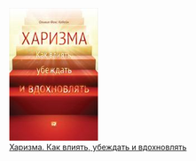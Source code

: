 ![](Харизма.%20Как%20влиять,%20убеждать%20и%20вдохновлять.jpg)  
[Харизма. Как влиять, убеждать и вдохновлять](Харизма.%20Как%20влиять,%20убеждать%20и%20вдохновлять.md)
